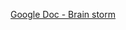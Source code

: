 [Google Doc - Brain storm](https://docs.google.com/document/d/117w543IL53On4ZYR1Kb-b-7Eek1tOzHeI4WIqO7mQeI/edit)
